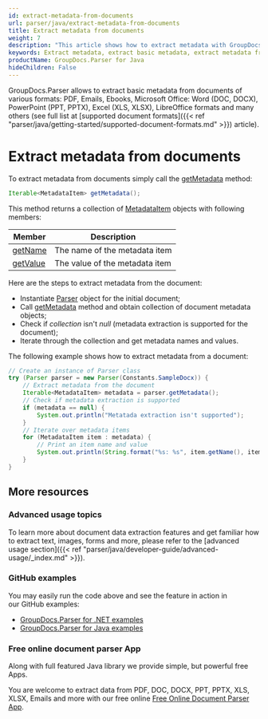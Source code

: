 ```yaml
---
id: extract-metadata-from-documents
url: parser/java/extract-metadata-from-documents
title: Extract metadata from documents
weight: 7
description: "This article shows how to extract metadata with GroupDocs.Parser from documents of various formats: PDF, Emails, Ebooks, Microsoft Office: Word (DOC, DOCX), PowerPoint (PPT, PPTX), Excel (XLS, XLSX), LibreOffice formats and many others."
keywords: Extract metadata, extract basic metadata, extract metadata from image
productName: GroupDocs.Parser for Java
hideChildren: False
---
```

GroupDocs.Parser allows to extract basic metadata from documents of various formats: PDF, Emails, Ebooks, Microsoft Office: Word (DOC, DOCX), PowerPoint (PPT, PPTX), Excel (XLS, XLSX), LibreOffice formats and many others (see full list at [supported document formats]({{< ref "parser/java/getting-started/supported-document-formats.md" >}}) article).

# Extract metadata from documents

To extract metadata from documents simply call the [getMetadata](https://apireference.groupdocs.com/java/parser/com.groupdocs.parser/Parser#getMetadata()) method:

```java
Iterable<MetadataItem> getMetadata();
```

This method returns a collection of [MetadataItem](https://apireference.groupdocs.com/java/parser/com.groupdocs.parser.data/MetadataItem) objects with following members:

| Member | Description |
| --- | --- |
| [getName](https://apireference.groupdocs.com/java/parser/com.groupdocs.parser.data/MetadataItem#getName()) | The name of the metadata item |
| [getValue](https://apireference.groupdocs.com/java/parser/com.groupdocs.parser.data/MetadataItem#getValue()) | The value of the metadata item |

Here are the steps to extract metadata from the document:

*   Instantiate [Parser](https://apireference.groupdocs.com/java/parser/com.groupdocs.parser/Parser) object for the initial document;
*   Call [getMetadata](https://apireference.groupdocs.com/java/parser/com.groupdocs.parser/Parser#getMetadata()) method and obtain collection of document metadata objects;
*   Check if *collection* isn't *null* (metadata extraction is supported for the document);
*   Iterate through the collection and get metadata names and values.  

The following example shows how to extract metadata from a document:

```java
// Create an instance of Parser class
try (Parser parser = new Parser(Constants.SampleDocx)) {
    // Extract metadata from the document
    Iterable<MetadataItem> metadata = parser.getMetadata();
    // Check if metadata extraction is supported
    if (metadata == null) {
        System.out.println("Metatada extraction isn't supported");
    }
    // Iterate over metadata items
    for (MetadataItem item : metadata) {
        // Print an item name and value
        System.out.println(String.format("%s: %s", item.getName(), item.getValue()));
    }
}
```

## More resources

### Advanced usage topics

To learn more about document data extraction features and get familiar how to extract text, images, forms and more, please refer to the [advanced usage section]({{< ref "parser/java/developer-guide/advanced-usage/_index.md" >}}).

### GitHub examples

You may easily run the code above and see the feature in action in our GitHub examples:

*   [GroupDocs.Parser for .NET examples](https://github.com/groupdocs-parser/GroupDocs.Parser-for-.NET)    
*   [GroupDocs.Parser for Java examples](https://github.com/groupdocs-parser/GroupDocs.Parser-for-Java)    

### Free online document parser App

Along with full featured Java library we provide simple, but powerful free Apps.

You are welcome to extract data from PDF, DOC, DOCX, PPT, PPTX, XLS, XLSX, Emails and more with our free online [Free Online Document Parser App](https://products.groupdocs.app/parser).